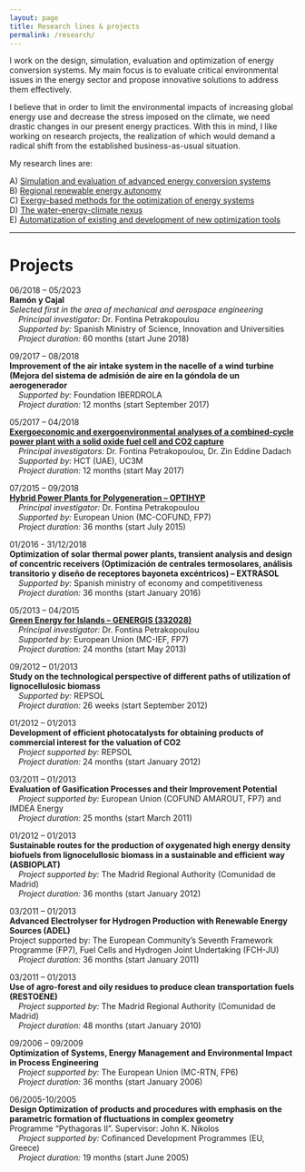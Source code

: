 ```yaml
---
layout: page
title: Research lines & projects
permalink: /research/
---
```


I work on the design, simulation, evaluation and optimization of energy conversion systems. My main focus is to evaluate critical environmental issues in the energy sector and propose innovative solutions to address them effectively. 

I believe that in order to limit the environmental impacts of increasing global energy use and decrease the stress imposed on the climate, we need drastic changes in our present energy practices. With this in mind, I like working on research projects, the realization of which would demand a radical shift from the established business-as-usual situation.

My research lines are:

A) [Simulation and evaluation of advanced energy conversion systems](http://fontina-petrakopoulou.github.io/researchlineA/) <br>
B) [Regional renewable energy autonomy](http://fontina-petrakopoulou.github.io/researchlineB/)<br>
C) [Exergy-based methods for the optimization of energy systems](http://fontina-petrakopoulou.github.io/researchlineC/)<br>
D) [The water-energy-climate nexus](http://fontina-petrakopoulou.github.io/researchlineD/)<br>
E) [Automatization of existing and development of new optimization tools](http://fontina-petrakopoulou.github.io/researchlineE/)<br>

---
# Projects 

06/2018 – 05/2023    
**Ramón y Cajal**    
*Selected first in the area of mechanical and aerospace engineering*     
&nbsp;&nbsp;&nbsp;&nbsp;_Principal investigator:_ Dr. Fontina Petrakopoulou    
&nbsp;&nbsp;&nbsp;&nbsp;_Supported by:_ Spanish Ministry of Science, Innovation and Universities     
&nbsp;&nbsp;&nbsp;&nbsp;_Project duration:_ 60 months (start June 2018)

09/2017 – 08/2018   
**Improvement of the air intake system in the nacelle of a wind turbine (Mejora del sistema de admisión de aire en la góndola de un aerogenerador**   
&nbsp;&nbsp;&nbsp;&nbsp;_Supported by:_ Foundation IBERDROLA    
&nbsp;&nbsp;&nbsp;&nbsp;_Project duration:_ 12 months (start September 2017)

05/2017 – 04/2018   
[**Exergoeconomic and exergoenvironmental analyses of a combined-cycle power plant with a solid oxide fuel cell and CO2 capture**](http://fontina-petrakopoulou.github.io/hct/)    
&nbsp;&nbsp;&nbsp;&nbsp;_Principal investigators:_ Dr. Fontina Petrakopoulou, Dr. Zin Eddine Dadach     
&nbsp;&nbsp;&nbsp;&nbsp;_Supported by:_ HCT (UAE), UC3M     
&nbsp;&nbsp;&nbsp;&nbsp;_Project duration:_ 12 months (start May 2017)   

07/2015 – 09/2018   
[**Hybrid Power Plants for Polygeneration – OPTIHYP**](http://fontina-petrakopoulou.github.io/conex/)   
&nbsp;&nbsp;&nbsp;&nbsp;_Principal investigator:_ Dr. Fontina Petrakopoulou   
&nbsp;&nbsp;&nbsp;&nbsp;_Supported by:_ European Union (MC-COFUND, FP7)   
&nbsp;&nbsp;&nbsp;&nbsp;_Project duration:_ 36 months (start July 2015)   

01/2016 - 31/12/2018  
**Optimization of solar thermal power plants, transient analysis and design of concentric receivers (Optimización de centrales termosolares, análisis transitorio y diseño de receptores bayoneta excéntricos) – EXTRASOL**   
&nbsp;&nbsp;&nbsp;&nbsp;_Supported by:_ Spanish ministry of economy and competitiveness   
&nbsp;&nbsp;&nbsp;&nbsp;_Project duration:_ 36 months (start January 2016)

05/2013 – 04/2015   	   
[**Green Energy for Islands – GENERGIS (332028)**](http://fontina-petrakopoulou.github.io/genergis/)  
&nbsp;&nbsp;&nbsp;&nbsp;_Principal investigator:_ Dr. Fontina Petrakopoulou   
&nbsp;&nbsp;&nbsp;&nbsp;_Supported by:_ European Union (MC-IEF, FP7)   
&nbsp;&nbsp;&nbsp;&nbsp;_Project duration:_ 24 months (start May 2013)

09/2012 – 01/2013	  
**Study on the technological perspective of different paths of utilization of lignocellulosic biomass**   
&nbsp;&nbsp;&nbsp;&nbsp;_Supported by:_ REPSOL   
&nbsp;&nbsp;&nbsp;&nbsp;_Project duration:_ 26 weeks (start September 2012)

01/2012 – 01/2013	  
**Development of efficient photocatalysts for obtaining products of commercial interest for the valuation of CO2**   
&nbsp;&nbsp;&nbsp;&nbsp;_Project supported by:_ REPSOL   
&nbsp;&nbsp;&nbsp;&nbsp;_Project duration:_ 24 months (start January 2012)

03/2011 – 01/2013	  
**Evaluation of Gasification Processes and their Improvement Potential**    
&nbsp;&nbsp;&nbsp;&nbsp;_Project supported by:_ European Union (COFUND AMAROUT, FP7) and IMDEA Energy   
&nbsp;&nbsp;&nbsp;&nbsp;_Project duration:_ 25 months (start March 2011)

01/2012 – 01/2013	  
**Sustainable routes for the production of oxygenated high energy density biofuels from lignocelullosic biomass in a sustainable and efficient way (ASBIOPLAT)**      
&nbsp;&nbsp;&nbsp;&nbsp;_Project supported by:_ The Madrid Regional Authority (Comunidad de Madrid)      
&nbsp;&nbsp;&nbsp;&nbsp;_Project duration:_ 36 months (start January 2012)

03/2011 – 01/2013	  
**Advanced Electrolyser for Hydrogen Production with Renewable Energy Sources (ADEL)**   
Project supported by: The European Community’s Seventh Framework Programme (FP7), Fuel Cells and Hydrogen Joint Undertaking (FCH-JU)   
&nbsp;&nbsp;&nbsp;&nbsp;_Project duration:_ 36 months (start January 2011)

03/2011 – 01/2013	  
**Use of agro-forest and oily residues to produce clean transportation fuels (RESTOENE)**   
&nbsp;&nbsp;&nbsp;&nbsp;_Project supported by:_ The Madrid Regional Authority (Comunidad de Madrid)   
&nbsp;&nbsp;&nbsp;&nbsp;_Project duration:_ 48 months (start January 2010)

09/2006 – 09/2009 	  
**Optimization of Systems, Energy Management and Environmental Impact in Process Engineering**   
&nbsp;&nbsp;&nbsp;&nbsp;_Project supported by:_ The European Union (MC-RTN, FP6)   
&nbsp;&nbsp;&nbsp;&nbsp;_Project duration:_ 36 months (start January 2006)

06/2005-10/2005	  
**Design Optimization of products and procedures with emphasis on the parametric formation of fluctuations in complex geometry**   
Programme “Pythagoras II”.  Supervisor: John K. Nikolos   
&nbsp;&nbsp;&nbsp;&nbsp;_Project supported by:_  Cofinanced Development Programmes (EU, Greece)   
&nbsp;&nbsp;&nbsp;&nbsp;_Project duration:_ 19 months (start June 2005)
